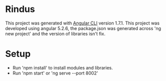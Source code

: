# Rindus

This project was generated with [Angular CLI](https://github.com/angular/angular-cli) version 1.7.1.
This project was developed using angular 5.2.6, the package.json was generated across 'ng new project' and the version of libraries isn't fix. 

# Setup

- Run 'npm install' to install modules and libraries.
- Run 'npm start' or 'ng serve --port 8002'


